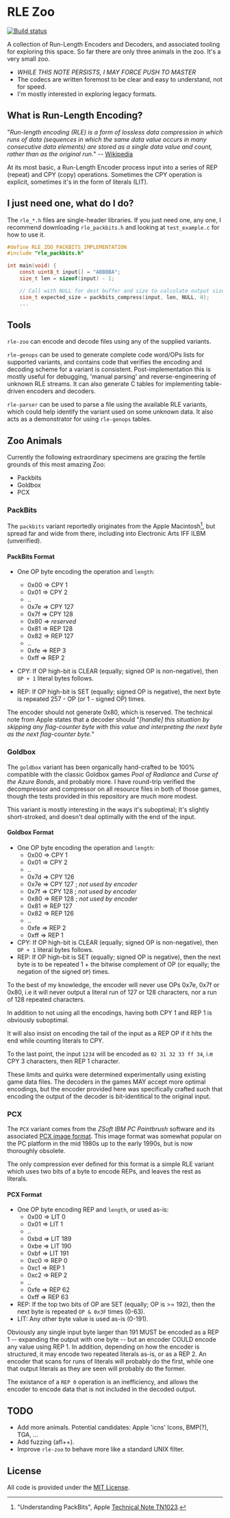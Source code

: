 
# RLE Zoo

[![Build status](https://github.com/eloj/rle-zoo/workflows/build/badge.svg)](https://github.com/eloj/rle-zoo/actions/workflows/c-cpp.yml)

A collection of Run-Length Encoders and Decoders, and associated tooling for exploring this space. So far there are only three animals in the zoo. It's a very small zoo.

* _WHILE THIS NOTE PERSISTS, I MAY FORCE PUSH TO MASTER_
* The codecs are written foremost to be clear and easy to understand, not for speed.
* I'm mostly interested in exploring legacy formats.

## What is Run-Length Encoding?

"_Run-length encoding (RLE) is a form of lossless data compression in which runs of data (sequences in which the same data value occurs in many consecutive data elements) are stored as a single data value and count, rather than as the original run._" -- [Wikipedia](https://en.wikipedia.org/wiki/Run-length_encoding)

At its most basic, a Run-Length Encoder process input into a series of REP (repeat) and CPY (copy) operations.
Sometimes the CPY operation is explicit, sometimes it's in the form of literals (LIT).

## I just need one, what do I do?

The `rle_*.h` files are single-header libraries. If you just need one, any one, I recommend downloading `rle_packbits.h` and
looking at `test_example.c` for how to use it.

```c
#define RLE_ZOO_PACKBITS_IMPLEMENTATION
#include "rle_packbits.h"

int main(void) {
	const uint8_t input[] = "ABBBBA";
	size_t len = sizeof(input) - 1;

	// Call with NULL for dest buffer and size to calculate output size.
	size_t expected_size = packbits_compress(input, len, NULL, 0);
	...
```

## Tools

`rle-zoo` can encode and decode files using any of the supplied variants.

`rle-genops` can be used to generate complete code word/OPs lists for supported variants, and contains code that verifies
the encoding and decoding scheme for a variant is consistent. Post-implementation this is mostly useful for debugging,
'manual parsing' and reverse-engineering of unknown RLE streams. It can also generate C tables for implementing table-driven
encoders and decoders.

`rle-parser` can be used to parse a file using the available RLE variants, which could help identify the
variant used on some unknown data. It also acts as a demonstrator for using `rle-genops` tables.

## Zoo Animals

Currently the following extraordinary specimens are grazing the fertile grounds of this most amazing Zoo:

* Packbits
* Goldbox
* PCX

### PackBits

The `packbits` variant reportedly originates from the Apple Macintosh[^fnTN1023], but spread far and wide from there, including
into Electronic Arts IFF ILBM (unverified).

#### PackBits Format

* One OP byte encoding the operation and `length`:
	* 0x00 => CPY 1
	* 0x01 => CPY 2
	* ..
	* 0x7e => CPY 127
	* 0x7f => CPY 128
	* 0x80 => _reserved_
	* 0x81 => REP 128
	* 0x82 => REP 127
	* ..
	* 0xfe => REP 3
	* 0xff => REP 2

* CPY: If OP high-bit is CLEAR (equally; signed OP is non-negative), then `OP + 1` literal bytes follows.
* REP: If OP high-bit is SET (equally; signed OP is negative), the next byte is repeated 257 - OP (or 1 - signed OP) times.

The encoder should not generate 0x80, which is reserved. The technical note from Apple states that a decoder should
"_[handle] this situation by skipping any flag-counter byte with this value and interpreting the next byte as the next flag-counter byte._"

[^fnTN1023]: "Understanding PackBits", Apple [Technical Note TN1023](http://web.archive.org/web/20080705155158/http://developer.apple.com/technotes/tn/tn1023.html).

### Goldbox

The `goldbox` variant has been organically hand-crafted to be 100% compatible with the classic Goldbox games _Pool of Radiance_ and _Curse of the Azure Bonds_,
and probably more. I have round-trip verified the decompressor and compressor on all resource files in both of those games, though the tests provided
in this repository are much more modest.

This variant is mostly interesting in the ways it's suboptimal; It's slightly short-stroked, and doesn't deal optimally with the end of the input.

#### Goldbox Format

* One OP byte encoding the operation and `length`:
	* 0x00 => CPY 1
	* 0x01 => CPY 2
	* ..
	* 0x7d => CPY 126
	* 0x7e => CPY 127 ; _not used by encoder_
	* 0x7f => CPY 128 ; _not used by encoder_
	* 0x80 => REP 128 ; _not used by encoder_
	* 0x81 => REP 127
	* 0x82 => REP 126
	* ..
	* 0xfe => REP 2
	* 0xff => REP 1
* CPY: If OP high-bit is CLEAR (equally; signed OP is non-negative), then `OP + 1` literal bytes follows.
* REP: If OP high-bit is SET (equally; signed OP is negative), then the next byte is to be repeated 1 + the bitwise complement of OP (or equally; the negation of the signed `OP`) times.

To the best of my knowledge, the encoder will never use OPs 0x7e, 0x7f or 0x80, i.e it will never output a literal run of 127 or 128 characters, nor a run of 128 repeated characters.

In addition to not using all the encodings, having both CPY 1 and REP 1 is obviously suboptimal.

It will also insist on encoding the tail of the input as a REP OP if it hits the end while counting literals to CPY.

To the last point, the input `1234` will be encoded as `02 31 32 33 ff 34`, i.e CPY 3 characters, then REP 1 character.

These limits and quirks were determined experimentally using existing game data files. The decoders in the games MAY accept
more optimal encodings, but the encoder provided here was specifically crafted such that encoding the output of the decoder
is bit-identitical to the original input.

### PCX

The `PCX` variant comes from the _ZSoft IBM PC Paintbrush_ software and its associated [PCX image format](https://en.wikipedia.org/wiki/PCX).
This image format was somewhat popular on the PC platform in the mid 1980s up to the early 1990s, but is now thoroughly obsolete.

The only compression ever defined for this format is a simple RLE variant which uses two bits of a byte to encode
REPs, and leaves the rest as literals.

#### PCX Format

* One OP byte encoding REP and `length`, or used as-is:
	* 0x00 => LIT 0
	* 0x01 => LIT 1
	* ..
	* 0xbd => LIT 189
	* 0xbe => LIT 190
	* 0xbf => LIT 191
	* 0xc0 => REP 0
	* 0xc1 => REP 1
	* 0xc2 => REP 2
	* ..
	* 0xfe => REP 62
	* 0xff => REP 63
* REP: If the top two bits of OP are SET (equally; OP is >= 192), then the next byte is repeated `OP & 0x3F` times (0-63).
* LIT: Any other byte value is used as-is (0-191).

Obviously any single input byte larger than 191 MUST be encoded as a REP 1 -- expanding the output with one byte -- but an
encoder COULD encode any value using REP 1. In addition, depending on how the encoder is structured, it may encode two repeated
literals as-is, or as a REP 2. An encoder that scans for runs of literals will probably do the first, while one that output
literals as they are seen will probably do the former.

The existance of a `REP 0` operation is an inefficiency, and allows the encoder to encode data that is not included in the decoded output.

## TODO

* Add more animals. Potential candidates: Apple 'icns' Icons, BMP(?), TGA, ...
* Add fuzzing (afl++).
* Improve `rle-zoo` to behave more like a standard UNIX filter.

## License

All code is provided under the [MIT License](LICENSE).
